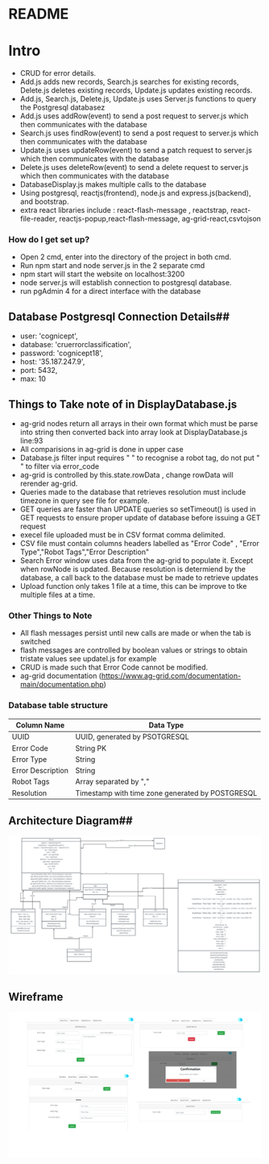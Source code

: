 # README #

# Intro #
* CRUD for error details.
* Add.js adds new records,  Search.js searches for existing records, Delete.js deletes existing records, Update.js updates existing records.
* Add.js, Search.js, Delete.js, Update.js uses Server.js functions to query the Postgresql databasez
* Add.js uses addRow(event) to send a post request to server.js which then communicates with the database
* Search.js uses findRow(event) to send a post request to server.js which then communicates with the database
* Update.js uses updateRow(event) to send a patch request to server.js which then communicates with the database
* Delete.js uses deleteRow(event) to send a delete request to server.js which then communicates with the database
* DatabaseDisplay.js makes multiple calls to the database 
* Using postgresql, reactjs(frontend), node.js and express.js(backend), and bootstrap.
* extra react libraries include : react-flash-message , reactstrap, react-file-reader, reactjs-popup,react-flash-message, ag-grid-react,csvtojson



### How do I get set up? ###
* Open 2 cmd, enter into the directory of the project in both cmd.
* Run npm start and node server.js in the 2 separate cmd
* npm start will start the website on localhost:3200
* node server.js will establish connection to postgresql database.
* run pgAdmin 4 for a direct interface with the database

## Database Postgresql Connection Details##
* user: 'cognicept',
* database: 'cruerrorclassification',
* password: 'cognicept18',
* host: '35.187.247.9',
* port: 5432,
* max: 10

## Things to Take note of in DisplayDatabase.js ##
* ag-grid nodes return all arrays in their own format which must be parse into string then converted back into array look at DisplayDatabase.js line:93
* All comparisions in ag-grid is done in upper case
* Database.js filter input requires " " to recognise a robot tag, do not put " " to filter via error_code
* ag-grid is controlled by this.state.rowData , change rowData will rerender ag-grid.
* Queries made to the database that retrieves resolution must include timezone in query see file for example.
* GET queries are faster than UPDATE queries so setTimeout() is used  in GET requests to ensure proper update of database before issuing a GET request
* execel file uploaded must be in CSV format comma delimited.
* CSV file must contain columns headers labelled as "Error Code" , "Error Type","Robot Tags","Error Description"
* Search Error window uses data from the ag-grid to populate it. Except when rowNode is updated. Because resolution is determiend by the database, a call back to the database must be made to retrieve updates
* Upload function only takes 1 file at a time, this can be improve to tke multiple files at a time.

### Other Things to Note ###
* All flash messages persist until new calls are made or when the tab is switched
* flash messages are controlled by boolean values or strings to obtain tristate values see updatel.js for example
* CRUD is made such that Error Code cannot be modified.
* ag-grid documentation (https://www.ag-grid.com/documentation-main/documentation.php)

### Database table structure ###
| Column Name     | Data Type    |
| --------|---------|
| UUID | UUID, generated by PSOTGRESQL |
| Error Code  | String PK |
| Error Type| String |
| Error Description| String |
| Robot Tags | Array separated by ","|
| Resolution | Timestamp with time zone generated by POSTGRESQL|

## Architecture Diagram##
![ArchitectureDiagram](img/architecture_diagram.png)


## Wireframe ##
![Wireframe](img/WireFrame.png)
